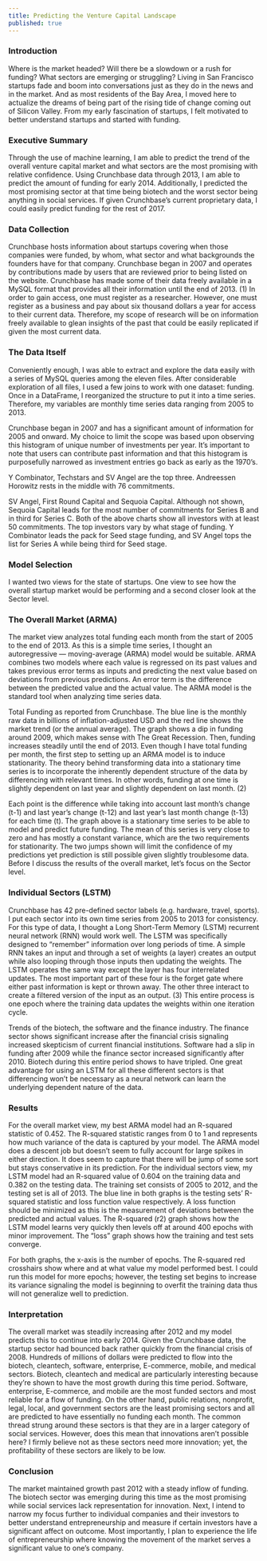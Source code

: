 ```yaml
---
title: Predicting the Venture Capital Landscape
published: true
---
```


### Introduction
Where is the market headed? Will there be a slowdown or a rush for funding? What sectors are emerging or struggling?
Living in San Francisco startups fade and boom into conversations just as they do in the news and in the market. And as most residents of the Bay Area, I moved here to actualize the dreams of being part of the rising tide of change coming out of Silicon Valley. From my early fascination of startups, I felt motivated to better understand startups and started with funding.

### Executive Summary
Through the use of machine learning, I am able to predict the trend of the overall venture capital market and what sectors are the most promising with relative confidence. Using Crunchbase data through 2013, I am able to predict the amount of funding for early 2014. Additionally, I predicted the most promising sector at that time being biotech and the worst sector being anything in social services. If given Crunchbase’s current proprietary data, I could easily predict funding for the rest of 2017.
### Data Collection
Crunchbase hosts information about startups covering when those companies were funded, by whom, what sector and what backgrounds the founders have for that company. Crunchbase began in 2007 and operates by contributions made by users that are reviewed prior to being listed on the website. Crunchbase has made some of their data freely available in a MySQL format that provides all their information until the end of 2013. (1) In order to gain access, one must register as a researcher. However, one must register as a business and pay about six thousand dollars a year for access to their current data. Therefore, my scope of research will be on information freely available to glean insights of the past that could be easily replicated if given the most current data.

### The Data Itself
Conveniently enough, I was able to extract and explore the data easily with a series of MySQL queries among the eleven files. After considerable exploration of all files, I used a few joins to work with one dataset: funding. Once in a DataFrame, I reorganized the structure to put it into a time series. Therefore, my variables are monthly time series data ranging from 2005 to 2013.

Crunchbase began in 2007 and has a significant amount of information for 2005 and onward.
My choice to limit the scope was based upon observing this histogram of unique number of investments per year. It’s important to note that users can contribute past information and that this histogram is purposefully narrowed as investment entries go back as early as the 1970’s.

Y Combinator, Techstars and SV Angel are the top three. Andreessen Horowitz rests in the middle with 76 commitments.

SV Angel, First Round Capital and Sequoia Capital. Although not shown, Sequoia Capital leads for the most number of commitments for Series B and in third for Series C.
Both of the above charts show all investors with at least 50 commitments. The top investors vary by what stage of funding. Y Combinator leads the pack for Seed stage funding, and SV Angel tops the list for Series A while being third for Seed stage.

### Model Selection
I wanted two views for the state of startups. One view to see how the overall startup market would be performing and a second closer look at the Sector level.

### The Overall Market (ARMA)
The market view analyzes total funding each month from the start of 2005 to the end of 2013. As this is a simple time series, I thought an autoregressive — moving-average (ARMA) model would be suitable. ARMA combines two models where each value is regressed on its past values and takes previous error terms as inputs and predicting the next value based on deviations from previous predictions. An error term is the difference between the predicted value and the actual value. The ARMA model is the standard tool when analyzing time series data.

Total Funding as reported from Crunchbase. The blue line is the monthly raw data in billions of inflation-adjusted USD and the red line shows the market trend (or the annual average).
The graph shows a dip in funding around 2009, which makes sense with The Great Recession. Then, funding increases steadily until the end of 2013.
Even though I have total funding per month, the first step to setting up an ARMA model is to induce stationarity. The theory behind transforming data into a stationary time series is to incorporate the inherently dependent structure of the data by differencing with relevant times. In other words, funding at one time is slightly dependent on last year and slightly dependent on last month. (2)

Each point is the difference while taking into account last month’s change (t-1) and last year’s change (t-12) and last year’s last month change (t-13) for each time (t).
The graph above is a stationary time series to be able to model and predict future funding. The mean of this series is very close to zero and has mostly a constant variance, which are the two requirements for stationarity. The two jumps shown will limit the confidence of my predictions yet prediction is still possible given slightly troublesome data. Before I discuss the results of the overall market, let’s focus on the Sector level.

### Individual Sectors (LSTM)
Crunchbase has 42 pre-defined sector labels (e.g. hardware, travel, sports). I put each sector into its own time series from 2005 to 2013 for consistency. For this type of data, I thought a Long Short-Term Memory (LSTM) recurrent neural network (RNN) would work well. The LSTM was specifically designed to “remember” information over long periods of time. A simple RNN takes an input and through a set of weights (a layer) creates an output while also looping through those inputs then updating the weights. The LSTM operates the same way except the layer has four interrelated updates. The most important part of these four is the forget gate where either past information is kept or thrown away. The other three interact to create a filtered version of the input as an output. (3) This entire process is one epoch where the training data updates the weights within one iteration cycle.

Trends of the biotech, the software and the finance industry. The finance sector shows significant increase after the financial crisis signaling increased skepticism of current financial institutions.
Software had a slip in funding after 2009 while the finance sector increased significantly after 2010. Biotech during this entire period shows to have tripled. One great advantage for using an LSTM for all these different sectors is that differencing won’t be necessary as a neural network can learn the underlying dependent nature of the data.

### Results
For the overall market view, my best ARMA model had an R-squared statistic of 0.452. The R-squared statistic ranges from 0 to 1 and represents how much variance of the data is captured by your model. The ARMA model does a descent job but doesn’t seem to fully account for large spikes in either direction. It does seem to capture that there will be jump of some sort but stays conservative in its prediction.
For the individual sectors view, my LSTM model had an R-squared value of 0.604 on the training data and 0.382 on the testing data. The training set consists of 2005 to 2012, and the testing set is all of 2013. The blue line in both graphs is the testing sets’ R-squared statistic and loss function value respectively. A loss function should be minimized as this is the measurement of deviations between the predicted and actual values. The R-squared (r2) graph shows how the LSTM model learns very quickly then levels off at around 400 epochs with minor improvement. The “loss” graph shows how the training and test sets converge.

For both graphs, the x-axis is the number of epochs.
The R-squared red crosshairs show where and at what value my model performed best. I could run this model for more epochs; however, the testing set begins to increase its variance signaling the model is beginning to overfit the training data thus will not generalize well to prediction.

### Interpretation
The overall market was steadily increasing after 2012 and my model predicts this to continue into early 2014. Given the Crunchbase data, the startup sector had bounced back rather quickly from the financial crisis of 2008.
Hundreds of millions of dollars were predicted to flow into the biotech, cleantech, software, enterprise, E-commerce, mobile, and medical sectors. Biotech, cleantech and medical are particularly interesting because they’re shown to have the most growth during this time period. Software, enterprise, E-commerce, and mobile are the most funded sectors and most reliable for a flow of funding.
On the other hand, public relations, nonprofit, legal, local, and government sectors are the least promising sectors and all are predicted to have essentially no funding each month. The common thread strung around these sectors is that they are in a larger category of social services. However, does this mean that innovations aren’t possible here? I firmly believe not as these sectors need more innovation; yet, the profitability of these sectors are likely to be low.

### Conclusion
The market maintained growth past 2012 with a steady inflow of funding. The biotech sector was emerging during this time as the most promising while social services lack representation for innovation.
Next, I intend to narrow my focus further to individual companies and their investors to better understand entrepreneurship and measure if certain investors have a significant affect on outcome. Most importantly, I plan to experience the life of entrepreneurship where knowing the movement of the market serves a significant value to one’s company.
